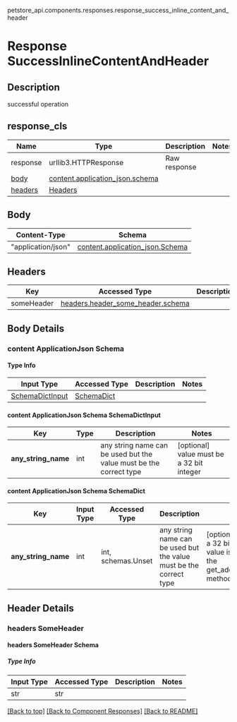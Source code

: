 petstore_api.components.responses.response_success_inline_content_and_header
# Response SuccessInlineContentAndHeader

## Description
successful operation

## response_cls
Name | Type | Description  | Notes
------------- | ------------- | ------------- | -------------
response | urllib3.HTTPResponse | Raw response |
[body](#body) | [content.application_json.schema](#content-applicationjson-schema) |  |
[headers](#headers) | [Headers](#headers) |  |

## Body
Content-Type | Schema
------------ | -------
"application/json" | [content.application_json.Schema](#content-applicationjson-schema)

## Headers
Key | Accessed Type | Description  | Notes
------------- | ------------- | ------------- | -------------
someHeader | [headers.header_some_header.schema](#headers-someheader-schema) | | optional

## Body Details
### content ApplicationJson Schema

#### Type Info
Input Type | Accessed Type | Description | Notes
------------ | ------------- | ------------- | -------------
[SchemaDictInput](#content-applicationjson-schema-schemadictinput) | [SchemaDict](#content-applicationjson-schema-schemadict) |  |

#### content ApplicationJson Schema SchemaDictInput
Key | Type |  Description | Notes
------------ | ------------- | ------------- | -------------
**any_string_name** | int | any string name can be used but the value must be the correct type | [optional] value must be a 32 bit integer

#### content ApplicationJson Schema SchemaDict
Key | Input Type | Accessed Type | Description | Notes
------------ | ------------- | ------------- | ------------- | -------------
**any_string_name** | int | int, schemas.Unset | any string name can be used but the value must be the correct type | [optional] value must be a 32 bit integer typed value is accessed with the get_additional_property_ method

## Header Details
### headers SomeHeader

#### headers SomeHeader Schema

##### Type Info
Input Type | Accessed Type | Description | Notes
------------ | ------------- | ------------- | -------------
str | str |  |

[[Back to top]](#top) [[Back to Component Responses]](../../../README.md#Component-Responses) [[Back to README]](../../../README.md)
